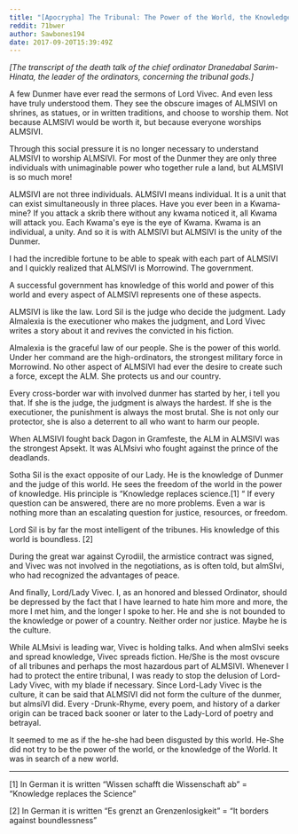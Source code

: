 ```yaml
---
title: "[Apocrypha] The Tribunal: The Power of the World, the Knowledge of the World and the other World"
reddit: 71bwer
author: Sawbones194
date: 2017-09-20T15:39:49Z
---
```


*[The transcript of the death talk of the chief ordinator Dranedabal Sarim-Hinata, the leader of the ordinators, concerning the tribunal gods.]*

A few Dunmer have ever read the sermons of Lord Vivec. And even less have truly understood them. They see the obscure images of ALMSIVI on shrines, as statues, or in written traditions, and choose to worship them. Not because ALMSIVI would be worth it, but because everyone worships ALMSIVI.

Through this social pressure it is no longer necessary to understand ALMSIVI to worship ALMSIVI. For most of the Dunmer they are only three individuals with unimaginable power who together rule a land, but ALMSIVI is so much more!

ALMSIVI are not three individuals. ALMSIVI means individual. It is a unit that can exist simultaneously in three places. Have you ever been in a Kwama-mine? If you attack a skrib there without any kwama noticed it, all Kwama will attack you. Each Kwama's eye is the eye of Kwama. Kwama is an individual, a unity. And so it is with ALMSIVI but ALMSIVI is the unity of the Dunmer.

I had the incredible fortune to be able to speak with each part of ALMSIVI and I quickly realized that ALMSIVI is Morrowind. The government.

A successful government has knowledge of this world and power of this world and every aspect of ALMSIVI represents one of these aspects.

ALMSIVI is like the law. Lord Sil is the judge who decide the judgment. Lady Almalexia is the executioner who makes the judgment, and Lord Vivec writes a story about it and revives the convicted in his fiction.

Almalexia is the graceful law of our people. She is the power of this world. Under her command are the high-ordinators, the strongest military force in Morrowind. No other aspect of ALMSIVI had ever the desire to create such a force, except the ALM. She protects us and our country.

Every cross-border war with involved dunmer has started by her, i tell you that. If she is the judge, the judgment is always the hardest. If she is the executioner, the punishment is always the most brutal. She is not only our protector, she is also a deterrent to all who want to harm our people.

When ALMSIVI fought back Dagon in Gramfeste, the ALM in ALMSIVI was the strongest Apsekt. It was ALMsivi who fought against the prince of the deadlands.

Sotha Sil is the exact opposite of our Lady. He is the knowledge of Dunmer and the judge of this world. He sees the freedom of the world in the power of knowledge. His principle is “Knowledge replaces science.[1] “ If every question can be answered, there are no more problems. Even a war is nothing more than an escalating question for justice, resources, or freedom.

Lord Sil is by far the most intelligent of the tribunes. His knowledge of this world is boundless. [2]

During the great war against Cyrodiil, the armistice contract was signed, and Vivec was not involved in the negotiations, as is often told, but almSIvi, who had recognized the advantages of peace.

And finally, Lord/Lady Vivec. I, as an honored and blessed Ordinator, should be depressed by the fact that I have learned to hate him more and more, the more I met him, and the longer I spoke to her. He and she is not bounded to the knowledge or power of a country. Neither order nor justice. Maybe he is the culture.

While ALMsivi is leading war, Vivec is holding talks. And when almSIvi seeks and spread knowledge, Vivec spreads fiction. He/She is the most ovscure of all tribunes and perhaps the most hazardous part of ALMSIVI. Whenever I had to protect the entire tribunal, I was ready to stop the delusion of Lord-Lady Vivec, with my blade if necessary.
Since Lord-Lady Vivec is the culture, it can be said that ALMSIVI did not form the culture of the dunmer, but almsiVI did. Every -Drunk-Rhyme, every poem, and history of a darker origin can be traced back sooner or later to the Lady-Lord of poetry and betrayal.

It seemed to me as if the he-she had been disgusted by this world. He-She did not try to be the power of the world, or the knowledge of the World. It was in search of a new world.

---

[1] In German it is written “Wissen schafft die Wissenschaft ab” = “Knowledge replaces the Science”

[2] In German it is written “Es grenzt an Grenzenlosigkeit” = “It borders against boundlessness”
